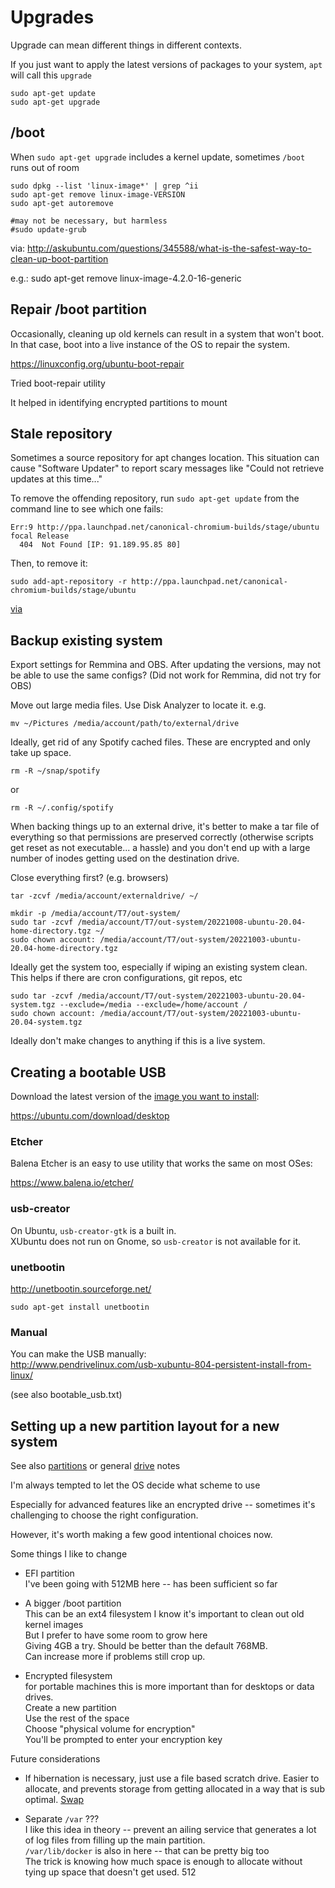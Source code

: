 # Upgrades

Upgrade can mean different things in different contexts. 

If you just want to apply the latest versions of packages to your system, `apt` will call this `upgrade`

    sudo apt-get update
    sudo apt-get upgrade

## /boot 

When `sudo apt-get upgrade` includes a kernel update, sometimes `/boot` runs out of room

```
sudo dpkg --list 'linux-image*' | grep ^ii
sudo apt-get remove linux-image-VERSION
sudo apt-get autoremove

#may not be necessary, but harmless
#sudo update-grub
```

via:
http://askubuntu.com/questions/345588/what-is-the-safest-way-to-clean-up-boot-partition

e.g.:
sudo apt-get remove linux-image-4.2.0-16-generic


## Repair /boot partition

Occasionally, cleaning up old kernels can result in a system that won't boot. In that case, boot into a live instance of the OS to repair the system.

https://linuxconfig.org/ubuntu-boot-repair

Tried boot-repair utility

It helped in identifying encrypted partitions to mount


## Stale repository

Sometimes a source repository for apt changes location. This situation can cause "Software Updater" to report scary messages like "Could not retrieve updates at this time..."

To remove the offending repository, run `sudo apt-get update` from the command line to see which one fails:

```
Err:9 http://ppa.launchpad.net/canonical-chromium-builds/stage/ubuntu focal Release
  404  Not Found [IP: 91.189.95.85 80]
```

Then, to remove it:

    sudo add-apt-repository -r http://ppa.launchpad.net/canonical-chromium-builds/stage/ubuntu

[via](https://askubuntu.com/questions/717144/remove-source-from-software-updater)


## Backup existing system

Export settings for Remmina and OBS. After updating the versions, may not be able to use the same configs? (Did not work for Remmina, did not try for OBS)

Move out large media files. Use Disk Analyzer to locate it.
e.g.

```
mv ~/Pictures /media/account/path/to/external/drive
```

Ideally, get rid of any Spotify cached files. These are encrypted and only take up space. 

```
rm -R ~/snap/spotify
```

or

```
rm -R ~/.config/spotify
```

When backing things up to an external drive, it's better to make a tar file of everything so that permissions are preserved correctly (otherwise scripts get reset as not executable... a hassle) and you don't end up with a large number of inodes getting used on the destination drive.

Close everything first? (e.g. browsers)

```
tar -zcvf /media/account/externaldrive/ ~/
```

```
mkdir -p /media/account/T7/out-system/
sudo tar -zcvf /media/account/T7/out-system/20221008-ubuntu-20.04-home-directory.tgz ~/
sudo chown account: /media/account/T7/out-system/20221003-ubuntu-20.04-home-directory.tgz
```

Ideally get the system too, especially if wiping an existing system clean. This helps if there are cron configurations, git repos, etc

```
sudo tar -zcvf /media/account/T7/out-system/20221003-ubuntu-20.04-system.tgz --exclude=/media --exclude=/home/account /
sudo chown account: /media/account/T7/out-system/20221003-ubuntu-20.04-system.tgz
```

Ideally don't make changes to anything if this is a live system. 


## Creating a bootable USB

Download the latest version of the [image you want to install](index.md):

https://ubuntu.com/download/desktop

### Etcher

Balena Etcher is an easy to use utility that works the same on most OSes:

https://www.balena.io/etcher/

### usb-creator

On Ubuntu, `usb-creator-gtk` is a built in.  
XUbuntu does not run on Gnome, so `usb-creator` is not available for it.  

### unetbootin

http://unetbootin.sourceforge.net/  

```
sudo apt-get install unetbootin
```

### Manual

You can make the USB manually:  
http://www.pendrivelinux.com/usb-xubuntu-804-persistent-install-from-linux/  


(see also bootable_usb.txt)


## Setting up a new partition layout for a new system

See also [partitions](../drives/partitions.md) or general [drive](../drives/) notes

I'm always tempted to let the OS decide what scheme to use

Especially for advanced features like an encrypted drive -- sometimes it's challenging to choose the right configuration.

However, it's worth making a few good intentional choices now. 

Some things I like to change

  - EFI partition  
    I've been going with 512MB here -- has been sufficient so far

  - A bigger /boot partition  
    This can be an ext4 filesystem
    I know it's important to clean out old kernel images  
    But I prefer to have some room to grow here  
    Giving 4GB a try. Should be better than the default 768MB.   
    Can increase more if problems still crop up.   
    
  - Encrypted filesystem  
    for portable machines this is more important than for desktops or data drives.   
    Create a new partition  
    Use the rest of the space  
    Choose "physical volume for encryption"  
    You'll be prompted to enter your encryption key
    

Future considerations

  - If hibernation is necessary, just use a file based scratch drive. Easier to allocate, and prevents storage from getting allocated in a way that is sub optimal. [Swap](../drives/swap.md)

  - Separate `/var` ???  
    I like this idea in theory -- prevent an ailing service that generates a lot of log files from filling up the main partition.   
    `/var/lib/docker` is also in here -- that can be pretty big too  
    The trick is knowing how much space is enough to allocate without tying up space that doesn't get used. 
512
